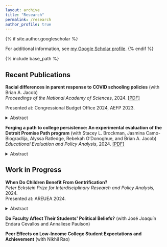 ```yaml
---
layout: archive
title: "Research"
permalink: /research
author_profile: true
---
```


{% if site.author.googlescholar %}
  <div class="wordwrap">For additional information, see <a href="https://scholar.google.com/citations?user=xFVVMNoAAAAJ&hl=en" target="_blank">my Google Scholar profile</a>.
{% endif %}

{% include base_path %}

## Recent Publications
**Racial differences in parent response to COVID schooling policies** (with Brian A. Jacob) <br>
_Proceedings of the National Academy of Sciences_, 2024. <a href="https://micah-baum.github.io/files/baum-jacob-pnas-2024.pdf" target="_blank">\[PDF\]</a>

Presented at: Congressional Budget Office 2024, AEFP 2023. 
<details> <summary>Abstract</summary>  
This paper examines whether school COVID-19 policies influenced enrollment differently by student age and race/ethnicity. Unlike much prior research, we i) analyze enrollments for virtually the entire U.S. public school population for both the 2020–2021 and 2021–2022 school years, ii) compare enrollment trends within districts in order to isolate subgroup heterogeneity from district characteristics, and iii) account for district selection into preferred learning modes. Analyzing data on over 9,000 districts that serve more than 90% of public school students in the United States, we find enrollment responses to COVID policies differed notably. We find that White enrollments declined more than Black, Hispanic, and Asian enrollments in districts that started the 2020–2021 school year virtually, but in districts that started in-person the reverse was true: Non-White enrollments declined more than White enrollments. Moreover, Black, Hispanic, and Asian families responded more than White families to higher COVID-19 death rates in the months preceding the start of the 2021 school year. In 2021–2022, enrollment differences by the previous year’s learning mode persisted. Racial/ethnic differences did not vary by whether the district required masking in classrooms. These findings are consistent with the greater risk faced by communities of color during the pandemic and demonstrate an additional source of disparate impact from COVID policies.
</details>

**Forging a path to college persistence: An experimental evaluation of the Detroit Promise Path program** (with Stacey L. Brockman, Jasmina Camo-Biogradlija, Alyssa Ratledge, Rebekah O’Donoghue, and Brian A. Jacob) <br>
_Educational Evaluation and Policy Analysis_, 2024. <a href="http://micah-baum.github.io/files/brockman-et-al-eepa-2024.pdf" target="_blank">\[PDF\]</a>

<details> <summary>Abstract</summary>  
Detroit students who obtain a college degree overcome many obstacles to do so. This article reports the results of a randomized evaluation of a program meant to provide support to low-income community college students. The Detroit Promise Path program was designed to complement an existing College Promise scholarship, providing students with coaching, summer engagement, and financial incentives. The evaluation found that students offered the program enrolled in more semesters and earned more credits compared with those offered the scholarship alone. However, at the 3-year mark, there were no discernable impacts on degrees earned. This article examines systemic barriers to degree completion and offers lessons for the design of interventions to increase equity in postsecondary attainment.
</details>


## Work in Progress
**When Do Children Benefit From Gentrification?** <br>
_Peter Eckstein Prize for Interdisciplinary Research and Policy Analysis_, 2024. <br>
Presented at: AREUEA 2024. 
<details> <summary>Abstract</summary>  
In the last few decades, many urban neighborhoods have "gentrified,” experiencing increases in housing costs and amenities driven by immigration of high-income households. In this paper, I document whether incumbent low-income children benefit from gentrification, and study what drives these effects. I focus on neighborhood change occurring in downtown Houston, Texas, stemming from the city's 1998 downtown housing reform incentivizing construction of single-family homes. I first show that the reform caused downtown gentrification as high-income households moved into the area. Because local amenities improved, rents grew even as housing supply increased. Using Census microdata and administrative education and earnings data, I estimate propensity score-weighted difference-in-differences models to test whether this neighborhood change displaced incumbent renters and affected childrens' long-run educational and labor market outcomes. I find little evidence of displacement, due to the fact that renters and low-income households move frequently even in the absence of gentrification. Children exposed to gentrification were more likely to graduate from college and earn 5% more on average in their late 20s. Earnings effects are only present for children who remained in the treated area as it gentrified. Households avoid direct exposure to rent increases but children attend better schools with more socioeconomically advantaged families, potentially explaining these effects. 
</details>

**Do Faculty Affect Their Students' Political Beliefs?** (with Jos&eacute; Joaqu&iacute;n Endara Cevallos and Annaliese Paulson) <br> 

**Peer Effects on Low-Income College Student Expectations and Achievement** (with Nikhil Rao) <br> 
